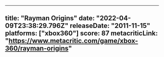 
---
title: "Rayman Origins"
date: "2022-04-09T23:38:29.796Z"
releaseDate: "2011-11-15"
platforms: ["xbox360"]
score: 87
metacriticLink: "https://www.metacritic.com/game/xbox-360/rayman-origins"
---
